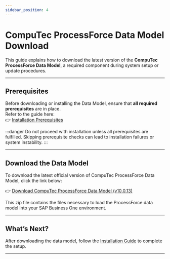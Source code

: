 ```yaml
---
sidebar_position: 4
---
```


# CompuTec ProcessForce Data Model Download

This guide explains how to download the latest version of the **CompuTec ProcessForce Data Model**, a required component during system setup or update procedures.

---

## Prerequisites

Before downloading or installing the Data Model, ensure that **all required prerequisites** are in place.  
Refer to the guide here:  
👉 [Installation Prerequisites](./prerequisites-and-installation.md)

:::danger
Do not proceed with installation unless all prerequisites are fulfilled. Skipping prerequisite checks can lead to installation failures or system instability.
:::

---

## Download the Data Model

To download the latest official version of CompuTec ProcessForce Data Model, click the link below:

👉 [Download CompuTec ProcessForce Data Model (v10.0.13)](https://download.computec.one/software/processforce/model/CompuTec_ProcessForce_Data_Model_10.0.13.zip)

This zip file contains the files necessary to load the ProcessForce data model into your SAP Business One environment.

---

## What’s Next?

After downloading the data model, follow the [Installation Guide](./prerequisites-and-installation.md) to complete the setup.

---

